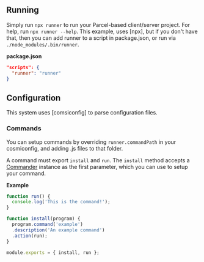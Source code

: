 ## Running

Simply run `npx runner` to run your Parcel-based client/server project. For
help, run `npx runner --help`. This example, uses [npx], but if you don't have
that, then you can add runner to a script in package.json, or run via
`./node_modules/.bin/runner`.

**package.json**
```json
"scripts": {
  "runner": "runner"
}
```

## Configuration

This system uses [comsiconfig] to parse configuration files.

[cosmiconfig]: https://www.npmjs.com/package/cosmiconfig

### Commands

You can setup commands by overriding `runner.commandPath` in your cosmiconfig,
and adding .js files to that folder.

A command must export `install` and `run`. The `install` method accepts a
[Commander] instance as the first parameter, which you can use to setup your
command.

[Commander]: https://www.npmjs.com/package/commander

**Example**
```js
function run() {
  console.log('This is the command!');
}

function install(program) {
  program.command('example')
  .description('An example command')
  .action(run);
}

module.exports = { install, run };

```
